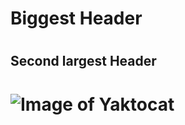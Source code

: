 # <h1>Biggest Header</h1>
# <h2>Second largest Header</h2>
# ![Image of Yaktocat](https://octodex.github.com/images/yaktocat.png)
